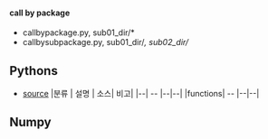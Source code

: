 #### call by package
- callbypackage.py, sub01_dir/*  
- callbysubpackage.py, sub01_dir/*, sub02_dir/*  

## Pythons
- [source](./codes/pythons/)
|분류 | 설명 | 소스| 비고|
|--| -- |--|--|
|functions| -- |--|--|

## Numpy
